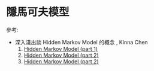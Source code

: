 # 隱馬可夫模型

參考: 

* 深入淺出談 Hidden Markov Model 的概念 , Kinna Chen
    1. [Hidden Markov Model (part 1)](https://medium.com/ai-academy-taiwan/hidden-markov-model-part-1-d80d56811c2a)
    2. [Hidden Markov Model (part 2)](https://medium.com/ai-academy-taiwan/hidden-markov-model-part-2-ac46dcdd42d1)
    3. [Hidden Markov Model (part 2)]()

